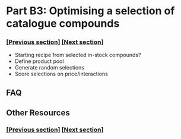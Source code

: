 
# Part B3: Optimising a selection of catalogue compounds

### [[Previous section]](B2_REAL_QUOTE.md) [[Next section]](C1_RETROSYNTHESIS.md)

- Starting recipe from selected in-stock compounds?
- Define product pool
- Generate random selections
- Score selections on price/interactions

## FAQ


## Other Resources

### [[Previous section]](B2_REAL_QUOTE.md) [[Next section]](C1_RETROSYNTHESIS.md)